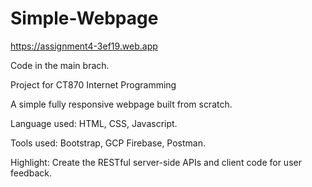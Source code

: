 # Simple-Webpage

https://assignment4-3ef19.web.app

Code in the main brach.

Project for CT870 Internet Programming

A simple fully responsive webpage built from scratch. 

Language used: HTML, CSS, Javascript. 

Tools used: Bootstrap, GCP Firebase, Postman.

Highlight: Create the RESTful server-side APIs and client code for user feedback.
